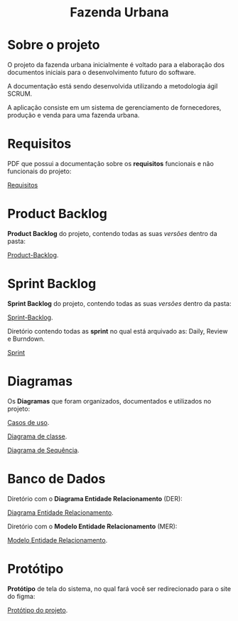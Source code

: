 <h1 align="center"> Fazenda Urbana </h1>

# Sobre o projeto

O projeto da fazenda urbana inicialmente é voltado para a elaboração dos documentos iniciais para o desenvolvimento futuro do software.

A documentação está sendo desenvolvida utilizando a metodologia ágil SCRUM.

A aplicação consiste em um sistema de gerenciamento de fornecedores, produção e venda para uma fazenda urbana.

# Requisitos

PDF que possui a documentação sobre os **requisitos** funcionais e não funcionais do projeto:

[Requisitos](https://github.com/eduardodvmachado/Fazenda-Urbana/tree/main/Requisitos)

# Product Backlog

**Product Backlog** do projeto, contendo todas as suas *versões* dentro da pasta:

[Product-Backlog](https://github.com/eduardodvmachado/Fazenda-Urbana/tree/main/Product_Backlog).

# Sprint Backlog

**Sprint Backlog** do projeto, contendo todas as suas *versões* dentro da pasta:

[Sprint-Backlog](https://github.com/eduardodvmachado/Fazenda-Urbana/tree/main/Sprint_Backlog).

Diretório contendo todas as **sprint** no qual está arquivado as: Daily, Review e Burndown.

[Sprint](https://github.com/eduardodvmachado/Fazenda-Urbana/tree/main/Sprint)

# Diagramas

Os **Diagramas** que foram organizados, documentados e utilizados no projeto:

[Casos de uso](https://github.com/eduardodvmachado/Fazenda-Urbana/tree/main/Casos_de_Uso).

[Diagrama de classe](https://github.com/eduardodvmachado/Fazenda-Urbana/tree/main/Diagrama_de_Classe).

[Diagrama de Sequência](https://github.com/eduardodvmachado/Fazenda-Urbana/tree/main/Diagramas/Diagrama_de_sequencia).

# Banco de Dados

Diretório com o **Diagrama Entidade Relacionamento** (DER):

[Diagrama Entidade Relacionamento](https://github.com/eduardodvmachado/Fazenda-Urbana/tree/main/Diagramas/DER).

Diretório com o **Modelo Entidade Relacionamento** (MER):

[Modelo Entidade Relacionamento](https://github.com/eduardodvmachado/Fazenda-Urbana/tree/main/Diagramas/MER).

# Protótipo

**Protótipo** de tela do sistema, no qual fará você ser redirecionado para o site do figma:

[Protótipo do projeto](https://www.figma.com/proto/ViPkjaaNBb1OTs86IFfEpU/black--and--blue?node-id=1-352&t=vB31Ps8gtjYJhajl-0&scaling=min-zoom&page-id=0%3A1).
